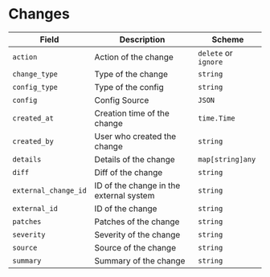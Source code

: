 # Changes

| Field                | Description                             | Scheme           |
| -------------------- | --------------------------------------- | ---------------- |
| `action`             | Action of the change                    | `delete` or `ignore` |
| `change_type`        | Type of the change                      | `string`         |
| `config_type`        | Type of the config                      | `string`         |
| `config`        | Config Source                     | `JSON`         |
| `created_at`         | Creation time of the change             | `time.Time`      |
| `created_by`         | User who created the change             | `string`         |
| `details`            | Details of the change                   | `map[string]any` |
| `diff`               | Diff of the change                      | `string`         |
| `external_change_id` | ID of the change in the external system | `string`         |
| `external_id`        | ID of the change                        | `string`         |
| `patches`            | Patches of the change                   | `string`         |
| `severity`           | Severity of the change                  | `string`         |
| `source`             | Source of the change                    | `string`         |
| `summary`            | Summary of the change                   | `string`         |
